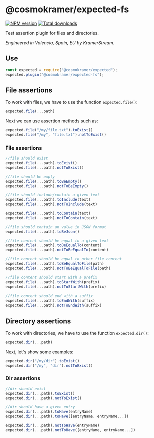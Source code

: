 # @cosmokramer/expected-fs

[![NPM version](https://img.shields.io/npm/v/@cosmokramer/expected-fs.svg)](https://npmjs.org/package/@cosmokramer/expected-fs)
[![Total downloads](https://img.shields.io/npm/dt/@cosmokramer/expected-fs.svg)](https://npmjs.org/package/@cosmokramer/expected-fs)

Test assertion plugin for files and directories.

*Engineered in Valencia, Spain, EU by KramerStream.*

## Use

```javascript
const expected = require("@cosmokramer/expected");
expected.plugin("@cosmokramer/expected-fs");
```

## File assertions

To work with files, we have to use the function `expected.file()`:

```javascript
expected.file(...path)
```

Next we can use assertion methods such as:

```javascript
expected.file("/my/file.txt").toExist()
expected.file("/my", "file.txt").notToExist()
```

### File assertions

```javascript
//file should exist
expected.file(...path).toExist()
expected.file(...path).notToExist()

//file should be empty
expected.file(...path).toBeEmpty()
expected.file(...path).notToBeEmpty()

//file should include/contain a given text
expected.file(...path).toInclude(text)
expected.file(...path).notToInclude(text)

expected.file(...path).toContain(text)
expected.file(...path).notToContain(text)

//file should contain an value in JSON format
expected.file(...path).toBeJson()

//file content should be equal to a given text
expected.file(...path).toBeEqualTo(content)
expected.file(...path).notToBeEqualTo(content)

//file content should be equal to other file content
expected.file(...path).toBeEqualToFile(path)
expected.file(...path).notToBeEqualToFile(path)

//file content should start with a prefix
expected.file(...path).toStartWith(prefix)
expected.file(...path).notToStartWith(prefix)

//file content should end with a suffix
expected.file(...path).toEndWith(suffix)
expected.file(...path).notToEndWith(suffix)
```

## Directory assertions

To work with directories, we have to use the function `expected.dir()`:

```javascript
expected.dir(...path)
```

Next, let's show some examples:

```javascript
expected.dir("/my/dir").toExist()
expected.dir("/my", "dir").notToExist()
```

### Dir assertions

```javascript
//dir should exist
expected.dir(...path).toExist()
expected.dir(...path).notToExist()

//dir should have a given entry
expected.dir(...path).toHave(entryName)
expected.dir(...path).toHave([entryName, entryName...])

expected.dir(...path).notToHave(entryName)
expected.dir(...path).notToHave([entryName, entryName...])
```
